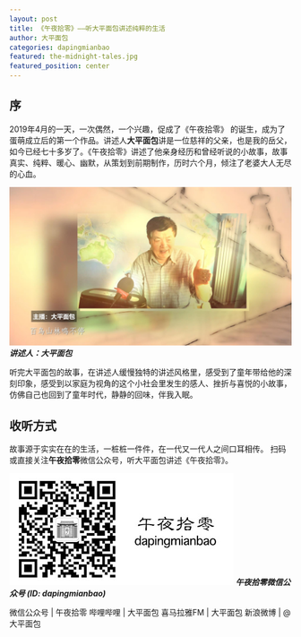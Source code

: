 ```yaml
---
layout: post
title: 《午夜拾零》——听大平面包讲述纯粹的生活
author: 大平面包
categories: dapingmianbao
featured: the-midnight-tales.jpg
featured_position: center
---
```


## 序
2019年4月的一天，一次偶然，一个兴趣，促成了《午夜拾零》 的诞生，成为了蛋萌成立后的第一个作品。讲述人**大平面包**讲是一位慈祥的父亲，也是我的岳父，如今已经七十多岁了。《午夜拾零》讲述了他亲身经历和曾经听说的小故事，故事真实、纯粹、暖心、幽默，从策划到前期制作，历时六个月，倾注了老婆大人无尽的心血。

![午夜拾零节目截图](/assets/img/posts/midnight-tales/screenshot-night-tales.jpg)
***讲述人：大平面包***

听完大平面包的故事，在讲述人缓慢独特的讲述风格里，感受到了童年带给他的深刻印象，感受到以家庭为视角的这个小社会里发生的感人、挫折与喜悦的小故事，仿佛自己也回到了童年时代，静静的回味，伴我入眠。

## 收听方式

故事源于实实在在的生活，一桩桩一件件，在一代又一代人之间口耳相传。
扫码或直接关注**午夜拾零**微信公众号，听大平面包讲述《午夜拾零》。

![扫码关注午夜拾零](/assets/img/posts/midnight-tales/qr-wechat.jpg)
***午夜拾零微信公众号 (ID: dapingmianbao)***

微信公众号 | 午夜拾零
哔哩哔哩 | 大平面包
喜马拉雅FM | 大平面包
新浪微博 | @大平面包